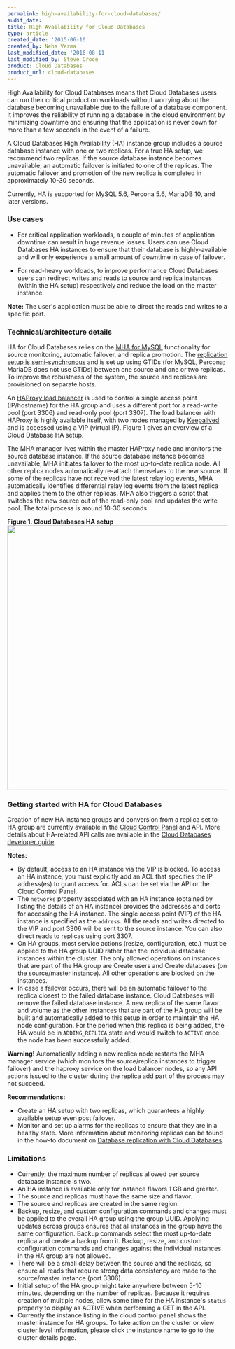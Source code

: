 ```yaml
---
permalink: high-availability-for-cloud-databases/
audit_date:
title: High Availability for Cloud Databases
type: article
created_date: '2015-06-10'
created_by: Neha Verma
last_modified_date: '2016-08-11'
last_modified_by: Steve Croce
product: Cloud Databases
product_url: cloud-databases
---
```


High Availability for Cloud Databases means that Cloud Databases users
can run their critical production workloads without worrying about the
database becoming unavailable due to the failure of a database component. It improves the reliability of running a
database in the cloud environment by minimizing downtime and ensuring
that the application is never down for more than a few seconds in the event of a failure.

A Cloud Databases High Availability (HA) instance group includes a
source database instance with one or two replicas. For a true HA setup,
we recommend two replicas. If the source database
instance becomes unavailable, an automatic failover is initiated to one
of the replicas. The automatic failover and promotion of the new replica
is completed in approximately 10-30 seconds.

Currently, HA is supported for MySQL 5.6, Percona 5.6, MariaDB 10, and later versions.

### Use cases

-   For critical application workloads, a couple of minutes of
    application downtime can result in huge revenue losses. Users can
    use Cloud Databases HA instances to ensure that their database is
    highly-available and will only experience a small amount of downtime
    in case of failover.

-   For read-heavy workloads, to improve performance Cloud Databases
    users can redirect writes and reads to source and replica instances
    (within the HA setup) respectively and reduce the load on the master instance.

**Note:** The user's application must be able to direct the reads and
writes to a specific port.

### Technical/architecture details

HA for Cloud Databases relies on the [MHA for
MySQL](https://code.google.com/p/mysql-master-ha/) functionality for
source monitoring, automatic failover, and replica promotion. The
[replication setup is
semi-synchronous](https://dev.mysql.com/doc/refman/5.6/en/replication-semisync.html)
and is set up using GTIDs (for MySQL, Percona; MariaDB does not use GTIDs) between one source and one or two replicas. To improve
the robustness of the system, the source and replicas are provisioned on
separate hosts.

An [HAProxy load balancer](http://www.haproxy.org/) is used to control a
single access point (IP/hostname) for the HA group and uses a different
port for a read-write pool (port 3306) and read-only pool (port 3307).
The load balancer with HAProxy is highly available itself, with two
nodes managed by [Keepalived](http://keepalived.org/) and is accessed
using a VIP (virtual IP). Figure 1 gives an overview of a Cloud Database
HA setup.

The MHA manager lives within the master HAProxy node and monitors the
source database instance. If the source database instance becomes
unavailable, MHA initiates failover to the most up-to-date replica node.
All other replica nodes automatically re-attach themselves to the new
source. If some of the replicas have not received the latest relay log
events, MHA automatically identifies differential relay log events from
the latest replica and applies them to the other replicas. MHA also
triggers a script that switches the new source out of the read-only pool
and updates the write pool. The total process is around 10-30 seconds.

**Figure 1. Cloud Databases HA setup**
<img src="{% asset_path cloud-databases/high-availability-for-cloud-databases/HighAvailabilityforCloudDatabases1b.png %}" width="818" height="605" />


### Getting started with HA for Cloud Databases

Creation of new HA instance groups and conversion from a replica set to HA group are currently available in the [Cloud
Control Panel](/how-to/managing-cloud-databases-ha-groups-in-the-cloud-control-panel) and API. More details about HA-related API calls are available in the [Cloud Databases developer
guide](https://developer.rackspace.com/docs/cloud-databases/v1/developer-guide/#high-availability-instance-group).

**Notes:**

-   By default, access to an HA instance via the VIP is blocked. To access an HA
    instance, you must explicitly add an ACL that specifies the IP
    address(es) to grant access for. ACLs can be set via the API or the Cloud Control Panel.
-   The `networks` property associated with an HA instance (obtained by
    listing the details of an HA instance) provides the addresses and ports for
    accessing the HA instance. The single access point (VIP) of the HA
    instance is specified as the `address`. All the reads and writes
    directed to the VIP and port 3306 will be sent to the source instance. You can also direct reads to replicas using
    port 3307.
-   On HA groups, most service actions (resize, configuration, etc.) must be applied to the HA group UUID rather than the individual database instances within the cluster. The only allowed operations on instances that are part of the HA
    group are Create users and Create databases (on the source/master instance). All
    other operations are blocked on the instances.
-   In case a failover occurs, there will be an automatic failover to
    the replica closest to the failed database instance. Cloud Databases
    will remove the failed database instance. A new replica of the same
    flavor and volume as the other instances that are part of the HA
    group will be built and automatically added to this setup in order
    to maintain the HA node configuration. For the period when this
    replica is being added, the HA would be in `ADDING_REPLICA` state
    and would switch to `ACTIVE` once the node has been
    successfully added.

**Warning!** Automatically adding a new replica node
restarts the MHA manager service (which monitors the source/replica
instances to trigger failover) and the haproxy service on the load
balancer nodes, so any API actions issued to the cluster during the replica add part of the process may not succeed.

**Recommendations:**

-   Create an HA setup with two replicas, which guarantees a highly
    available setup even post failover.
-   Monitor and set up alarms for the replicas to ensure that they are
    in a healthy state. More information about monitoring replicas can be found in the how-to document on 
    [Database replication with Cloud Databases](/how-to/database-replication-with-cloud-databases).

### Limitations

-   Currently, the maximum number of replicas allowed per source
    database instance is two.
-   An HA instance is available only for instance flavors 1 GB
    and greater.
-   The source and replicas must have the same size and flavor.
-   The source and replicas are created in the same region.
-   Backup, resize, and custom configuration commands and changes must be applied to the overall HA group using the group UUID. Applying updates across groups ensures that all instances in the group have the same configuration. Backup commands select the most up-to-date replica and create a backup from it. Backup, resize, and custom configuration commands and changes against the individual instances in the HA group are not allowed. 
-   There will be a small delay between the source and the replicas, so ensure all reads that require strong data consistency are made to the source/master instance (port 3306).
-   Initial setup of the HA group might take anywhere between 5-10 minutes, depending on
    the number of replicas. Because it requires creation of multiple
    nodes, allow some time for the HA instance's `status` property to
    display as ACTIVE when performing a GET in the API.
-   Currently the instance listing in the cloud control panel shows the master instance for HA groups. To take action on the cluster or view cluster level information, please click the instance name to go to the cluster details page.

